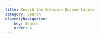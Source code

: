 ```yaml
---
title: Search the Infusion Documentation
category: Search
eleventyNavigation:
    key: Search
    order: 4
---
```

